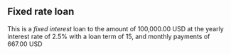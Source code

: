 ## Fixed rate loan

This is a _fixed interest_ loan to the amount of 100,000.00 USD
at the yearly interest rate of 2.5%
with a loan term of 15,
and monthly payments of 667.00 USD
